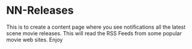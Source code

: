 NN-Releases
===========

This is to create a content page where you see notifications all the latest scene movie releases. This will read the RSS Feeds from some popular movie web sites. Enjoy